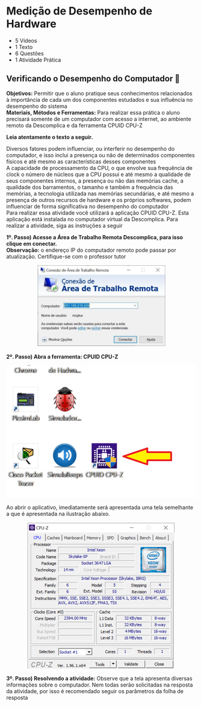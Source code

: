 # Medição de Desempenho de Hardware
- 5 Vídeos
- 1 Texto
- 6 Questões
- 1 Atividade Prática

## Verificando o Desempenho do Computador 📝
**Objetivos:** Permitir que o aluno pratique seus conhecimentos relacionados à importância de cada um dos componentes estudados e sua influência no desempenho do sistema<br>
**Materiais, Métodos e Ferramentas:** Para realizar essa prática o aluno precisará somente de um computador com acesso a internet, ao ambiente remoto da Descomplica e da ferramenta CPUID CPU-Z

**Leia atentamente o texto a seguir.**

Diversos fatores podem influenciar, ou interferir no desempenho do computador, e isso inclui a presença ou não de determinados componentes físicos e até mesmo as características desses componentes<br>
A capacidade de processamento da CPU, o que envolve sua frequência de clock o número de núcleos que a CPU possui e até mesmo a qualidade de seus componentes internos, a presença ou não das memórias cache, a qualidade dos barramentos, o tamanho e também a frequência das memórias, a tecnologia utilizada nas memórias secundárias, e até mesmo a presença de outros recursos de hardware e os próprios softwares, podem influenciar de forma significativa no desempenho do computador<br>
Para realizar essa atividade você utilizará a aplicação CPUID CPU-Z. Esta aplicação está instalada no computador virtual da Descomplica. Para realizar a atividade, siga as instruções a seguir

**1º. Passo) Acesse a Área de Trabalho Remota Descomplica, para isso clique em conectar.**<br>
**Observação:** o endereço IP do computador remoto pode passar por atualização. Certifique-se com o professor tutor

<p align="center"><img src="./images/conexao_de_area_de_trabalho_remota.png"></p>

**2º. Passo) Abra a ferramenta: CPUID CPU-Z**

<p align="center"><img src="./images/cpuid_atalho.png"></p>

Ao abrir o aplicativo, imediatamente será apresentada uma tela semelhante a que é apresentada na ilustração abaixo.

<p align="center"><img src="./images/tela_aberta.png"></p>

**3º. Passo) Resolvendo a atividade:** Observe que a tela apresenta diversas informações sobre o computador. Nem todas serão solicitadas na resposta da atividade, por isso é recomendado seguir os parâmetros da folha de resposta